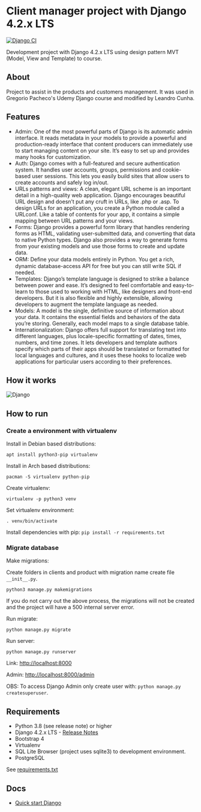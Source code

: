 # Client manager project with Django 4.2.x LTS

[![Django CI](https://github.com/leandrocunha526/client-manager/actions/workflows/django.yml/badge.svg)](https://github.com/leandrocunha526/client-manager/actions/workflows/django.yml)

Development project with Django 4.2.x LTS using design pattern MVT (Model, View and Template) to course.

## About

Project to assist in the products and customers management. It was used in Gregorio Pacheco's Udemy Django course and modified by Leandro Cunha.

## Features

- Admin: One of the most powerful parts of Django is its automatic admin interface. It reads metadata in your models to provide a powerful and production-ready interface that content producers can immediately use to start managing content on your site. It’s easy to set up and provides many hooks for customization.
- Auth: Django comes with a full-featured and secure authentication system. It handles user accounts, groups, permissions and cookie-based user sessions. This lets you easily build sites that allow users to create accounts and safely log in/out.
- URLs patterns and views: A clean, elegant URL scheme is an important detail in a high-quality web application. Django encourages beautiful URL design and doesn’t put any cruft in URLs, like .php or .asp. To design URLs for an application, you create a Python module called a URLconf. Like a table of contents for your app, it contains a simple mapping between URL patterns and your views.
- Forms: Django provides a powerful form library that handles rendering forms as HTML, validating user-submitted data, and converting that data to native Python types. Django also provides a way to generate forms from your existing models and use those forms to create and update data.
- ORM: Deﬁne your data models entirely in Python. You get a rich, dynamic database-access API for free but you can still write SQL if needed.
- Templates: Django’s template language is designed to strike a balance between power and ease. It’s designed to feel comfortable and easy-to-learn to those used to working with HTML, like designers and front-end developers. But it is also flexible and highly extensible, allowing developers to augment the template language as needed.
- Models: A model is the single, definitive source of information about your data. It contains the essential fields and behaviors of the data you’re storing. Generally, each model maps to a single database table.
- Internationalization: Django offers full support for translating text into different languages, plus locale-specific formatting of dates, times, numbers, and time zones. It lets developers and template authors specify which parts of their apps should be translated or formatted for local languages and cultures, and it uses these hooks to localize web applications for particular users according to their preferences.

## How it works

![Django](https://www.horadecodar.com.br/wp-content/uploads/2019/01/django-r-r.jpg)

## How to run

### Create a environment with virtualenv

Install in Debian based distributions:

`apt install python3-pip virtualenv`

Install in Arch based distributions:

`pacman -S virtualenv python-pip`

Create virtualenv:

`virtualenv -p python3 venv`

Set virtualenv environment:

`. venv/bin/activate`

Install dependencies with pip:
`pip install -r requirements.txt`

### Migrate database

Make migrations:

Create folders in clients and product with migration name create file `__init__.py`.

`python3 manage.py makemigrations`

If you do not carry out the above process, the migrations will not be created and the project will have a 500 internal server error.

Run migrate:

`python manage.py migrate`

Run server:

`python manage.py runserver`

Link: <http://localhost:8000>

Admin: <http://localhost:8000/admin>

OBS: To access Django Admin only create user with: `python manage.py createsuperuser`.

## Requirements

- Python 3.8 (see release note) or higher
- Django 4.2.x LTS - [Release Notes](https://docs.djangoproject.com/en/4.2/releases)
- Bootstrap 4
- Virtualenv
- SQL Lite Browser (project uses sqlite3) to development environment.
- PostgreSQL

See [requirements.txt](requirements.txt)

## Docs

- [Quick start Django](https://www.djangoproject.com/start/)
